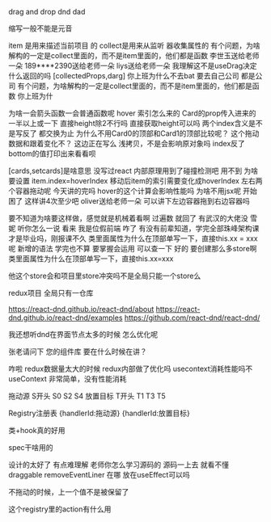 drag and drop
dnd
dad


缩写一般不能是元音

item 是用来描述当前项目 的
collect是用来从监听 器收集属性的
有个问题，为啥解构的一定是collect里面的，而不是item里面的，他们都是函数
李世玉送给老师一朵
189****2390送给老师一朵
liys送给老师一朵
我理解这不是useDrag决定什么返回的吗
[collectedProps,darg]
你上班为什么不去bat 要去自己公司 都是公司
有个问题，为啥解构的一定是collect里面的，而不是item里面的，他们都是函数
你上班为什


为啥一会箭头函数一会普通函数呢
hover 索引怎么来的
Card的prop传入进来的
一半以上或一下
直接height除2不行吗
直接获取height可以吗
两个index含义是不是写反了
都交换为止
为什么不用Card0的顶部和Card1的顶部比较呢？
这个拖动 数据和跟着变化不？
这边正在写么
浅拷贝，不是会影响原对象吗
index反了
 bottom的值打印出来看看呗 


 [cards,setcards]是啥意思 没写过react
内部原理用到了碰撞检测吧 用不到
为啥要设置 item.index=hoverIndex
移动后item的索引需要变化成hoverIndex
左右两个容器拖动呢
今天讲的完吗
hover的这个计算会影响性能吗
为啥不用jsx呢
开始困了
这样讲4次至少吧
oliver送给老师一朵
可以讲下左边容器拖到右边容器吗







要不知道为啥要这样做，感觉就是机械着看啊
过遍数 就回了
有武汉的大佬没
雪妮 听你怎么一说 看来 我是位假前端
咋了
有没有前辈知道，学完全部珠峰架构课才是毕业吗，刚报课不久
类里面属性为什么在顶部单写一下，直接this.xx =  xxx呢
新增的语法
学完也不算 要掌握会运用
可以查一下
好的
要创建那么多store啊
类里面属性为什么在顶部单写一下，直接this.xx=xxx

他这个store会和项目里store冲突吗不是全局只能一个store么


redux项目 全局只有一仓库 



https://react-dnd.github.io/react-dnd/about
https://react-dnd.github.io/react-dnd/examples
https://github.com/react-dnd/react-dnd/




我还想听dnd在界面节点太多的时候 怎么优化呢


张老请问下 您的组件库 要在什么时候在讲？

咋啦
redux数据量太大的时候 redux内部做了优化吗
usecontext消耗性能吗不
useContext 非常简单，没有性能消耗


拖动源 S开头 S0 S2 S4
放置目标 T开头 T1 T3 T5

Registry注册表
{handlerId:拖动源}
{handlerId:放置目标}


类+hook真的好用

spec干啥用的

设计的太好了 有点难理解
老师你怎么学习源码的  源码一上去  就看不懂
draggable
removeEventLiner 在哪
放在useEffect可以吗

不拖动的时候，上一个值不是被保留了



这个registry里的action有什么用